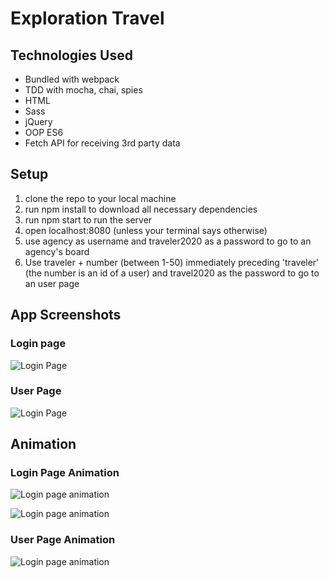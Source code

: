 # Exploration Travel

## Technologies Used
* Bundled with webpack
* TDD with mocha, chai, spies
* HTML
* Sass
* jQuery
* OOP ES6
* Fetch API for receiving 3rd party data

## Setup

1. clone the repo to your local machine
2. run npm install to download all necessary dependencies
3. run npm start to run the server
4. open localhost:8080 (unless your terminal says otherwise)
5. use agency as username and traveler2020 as a password to go to an agency's board
6. Use traveler + number (between 1-50) immediately preceding 'traveler' (the number is an id of a user) and travel2020 as the password to go to an user page

## App Screenshots
### Login page

![Login Page](https://media.giphy.com/media/MBHa1IOOdUf7QoSarS/giphy.gif)
### User Page

![Login Page](https://i.postimg.cc/t4jwbZ6C/Screen-Shot-2020-03-01-at-7-03-18-PM.png)

## Animation

### Login Page Animation

![Login page animation](https://media.giphy.com/media/ZdT8Abpw6v4pxmbqq8/giphy.gif)

![Login page animation](https://media.giphy.com/media/LShrHdO2LUolr1PqOj/giphy.gif)

### User Page Animation

![Login page animation](https://media.giphy.com/media/jtngmrWscnGiq8ABit/giphy.gif)


